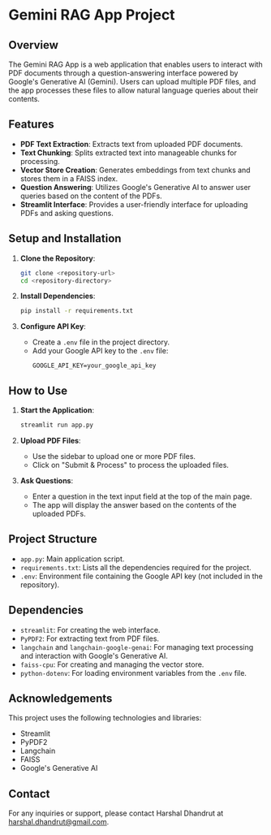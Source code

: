 # Gemini RAG App Project

## Overview

The Gemini RAG App is a web application that enables users to interact with PDF documents through a question-answering interface powered by Google's Generative AI (Gemini). Users can upload multiple PDF files, and the app processes these files to allow natural language queries about their contents.

## Features

- **PDF Text Extraction**: Extracts text from uploaded PDF documents.
- **Text Chunking**: Splits extracted text into manageable chunks for processing.
- **Vector Store Creation**: Generates embeddings from text chunks and stores them in a FAISS index.
- **Question Answering**: Utilizes Google's Generative AI to answer user queries based on the content of the PDFs.
- **Streamlit Interface**: Provides a user-friendly interface for uploading PDFs and asking questions.

## Setup and Installation

1. **Clone the Repository**:
    ```sh
    git clone <repository-url>
    cd <repository-directory>
    ```

2. **Install Dependencies**:
    ```sh
    pip install -r requirements.txt
    ```

3. **Configure API Key**:
    - Create a `.env` file in the project directory.
    - Add your Google API key to the `.env` file:
      ```env
      GOOGLE_API_KEY=your_google_api_key
      ```

## How to Use

1. **Start the Application**:
    ```sh
    streamlit run app.py
    ```

2. **Upload PDF Files**:
    - Use the sidebar to upload one or more PDF files.
    - Click on "Submit & Process" to process the uploaded files.

3. **Ask Questions**:
    - Enter a question in the text input field at the top of the main page.
    - The app will display the answer based on the contents of the uploaded PDFs.

## Project Structure

- `app.py`: Main application script.
- `requirements.txt`: Lists all the dependencies required for the project.
- `.env`: Environment file containing the Google API key (not included in the repository).

## Dependencies

- `streamlit`: For creating the web interface.
- `PyPDF2`: For extracting text from PDF files.
- `langchain` and `langchain-google-genai`: For managing text processing and interaction with Google's Generative AI.
- `faiss-cpu`: For creating and managing the vector store.
- `python-dotenv`: For loading environment variables from the `.env` file.

## Acknowledgements

This project uses the following technologies and libraries:
- Streamlit
- PyPDF2
- Langchain
- FAISS
- Google's Generative AI

## Contact

For any inquiries or support, please contact Harshal Dhandrut at harshal.dhandrut@gmail.com.
